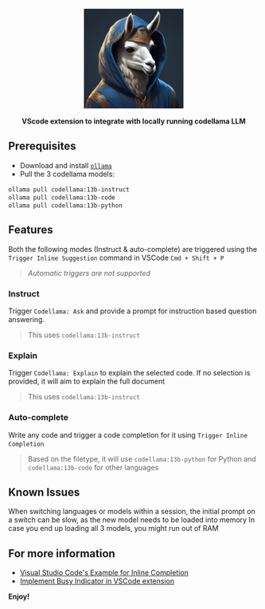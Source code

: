 <p align="center"><img src='icon.png' width='200'/></p>

<p align="center">
<b>VScode extension to integrate with locally running codellama LLM</b>
</p>


## Prerequisites

- Download and install [`ollama`](https://ollama.ai)
- Pull the 3 codellama models:
```
ollama pull codellama:13b-instruct
ollama pull codellama:13b-code
ollama pull codellama:13b-python
```

## Features

Both the following modes (Instruct & auto-complete) are triggered using the `Trigger Inline Suggestion` command in VSCode `Cmd + Shift + P`
> _Automatic triggers are not supported_

### Instruct
Trigger `Codellama: Ask` and provide a prompt for instruction based question answering. 
> This uses `codellama:13b-instruct`

### Explain
Trigger `Codellama: Explain` to explain the selected code. If no selection is provided, it will aim to explain the full document
> This uses `codellama:13b-instruct`

### Auto-complete
Write any code and trigger a code completion for it using `Trigger Inline Completion`
> Based on the filetype, it will use `codellama:13b-python` for Python and `codellama:13b-code` for other languages

## Known Issues

When switching languages or models within a session, the initial prompt on a switch can be slow, as the new model needs to be loaded into memory
In case you end up loading all 3 models, you might run out of RAM

## For more information

* [Visual Studio Code's Example for Inline Completion](https://github.com/microsoft/vscode-extension-samples/blob/4721ef0c450f36b5bce2ecd5be4f0352ed9e28ab/inline-completions/src/extension.ts#L11)
* [Implement Busy Indicator in VSCode extension](https://stackoverflow.com/questions/43695200/how-to-implement-a-busy-indicator-in-vscode)

**Enjoy!**
